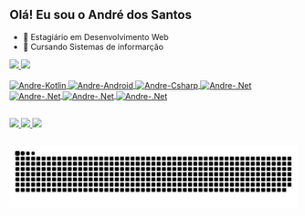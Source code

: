 ## Olá! Eu sou o André dos Santos


- 🔭 Estagiário em Desenvolvimento Web
- 🌱 Cursando Sistemas de informarção

 <div>
  <a href="https://github.com/Andredossantos96">
  <img height="150em" src="https://github-readme-stats.vercel.app/api?username=Andredossantos96&show_icons=true&theme=dark&include_all_commits=true&count_private=true"/>
  <img height="150em" src="https://github-readme-stats.vercel.app/api/top-langs/?username=Andredossantos96&layout=compact&langs_count=7&theme=dark"/>
</div>
  
<div style="display: inline_block"><br>
  <img align="center" alt="Andre-Kotlin" height="26" width="50" src=https://cdn.jsdelivr.net/gh/devicons/devicon/icons/kotlin/kotlin-original.svg>
  <img align="center" alt="Andre-Android" height="30" width="50" src=https://cdn.jsdelivr.net/gh/devicons/devicon/icons/android/android-original.svg>
 <img align="center" alt="Andre-Csharp" height="30" width="50" src=https://cdn.jsdelivr.net/gh/devicons/devicon/icons/csharp/csharp-original.svg>
 <img align="center" alt="Andre-.Net" height="30" width="50" src=https://cdn.jsdelivr.net/gh/devicons/devicon/icons/dotnetcore/dotnetcore-original.svg>
 <img align="center" alt="Andre-.Net" height="30" width="50" src=https://cdn.jsdelivr.net/gh/devicons/devicon/icons/javascript/javascript-original.svg>
 <img align="center" alt="Andre-.Net" height="30" width="50" src=https://cdn.jsdelivr.net/gh/devicons/devicon/icons/css3/css3-original.svg>
 <img align="center" alt="Andre-.Net" height="30" width="50" src=https://cdn.jsdelivr.net/gh/devicons/devicon/icons/html5/html5-original.svg>
 
  
  ## 
 
<div>
  <a href="https://www.linkedin.com/in/andredossantoscurvina/" target="_blank"><img src="https://img.shields.io/badge/-LinkedIn-%230077B5?style=for-the-badge&logo=linkedin&logoColor=white" target="_blank">
 </a> 
 <a href="https://api.whatsapp.com/send?phone=5511948758417&text=Ol%C3%A1%20eu%20vim%20do%20seu%20Github" target="_blank">
  <img src="https://img.shields.io/badge/WhatsApp-25D366?style=for-the-badge&logo=whatsapp&logoColor=white" target="_blank">
 </a>
 <a>
  <a href="mailto:andresantos216@gmail.com"><img src="https://img.shields.io/badge/Gmail-D14836?style=for-the-badge&logo=gmail&logoColor=white" tagert="_blank">
  </a>
</div>
 
 ##
 
 <div>
  
  ![Snake animation](https://github.com/Andredossantos96/Andredossantos96/blob/output/github-contribution-grid-snake.svg)
 
</div> 

